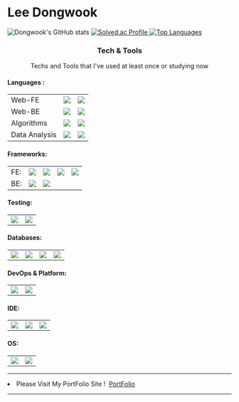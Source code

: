 
<h1>Lee Dongwook</h1>
<img src="https://github-readme-stats.vercel.app/api?username=Lee-Dongwook&theme=tokyonight" alt="Dongwook's GitHub stats">
<a href="https://solved.ac/dlehddnrsub/">
  <img src="http://mazassumnida.wtf/api/v2/generate_badge?boj=dlehddnrsub" alt="Solved.ac Profile">
  <img src="https://github-readme-stats.vercel.app/api/top-langs/?username=Lee-Dongwook&layout=compact&theme=tokyonight" alt="Top Languages">

</a>
<h3 align="center">Tech & Tools</h3> 
<p align="center"> Techs and Tools that I've used at least once or studying now </p>
<p align="center">
<h4>Languages : </h4>
<table>
<tr>
  <td>Web-FE </td>
  <td><img src = "https://img.shields.io/badge/Javascript-FFFF00?style=flat-square&logo=Javascript&logoColor=black"/></td>
  <td><img src = "https://img.shields.io/badge/Typescript-0066CC?style=flat-square&logo=Typescript&logoColor=white"/></td>
</tr>
<tr>
  <td>Web-BE </td>
  <td><img src = "https://img.shields.io/badge/Javascript-FFFF00?style=flat-square&logo=Javascript&logoColor=black"/></td>
  <td><img src = "https://img.shields.io/badge/Java-FF0000?style=flat-square&logo=JDK&logoColor=white"/></td>
</tr>
<tr>
  <td>Algorithms </td>
  <td><img src = "https://img.shields.io/badge/C-50BCDF?style=flat-square&logo=C&logoColor=white"/></td>
  <td><img src = "https://img.shields.io/badge/C++-50BCDF?style=flat-square&logo=C%2B%2B&logoColor=white"/></td>
</tr>
<tr>
  <td>Data Analysis</td>
  <td><img src = "https://img.shields.io/badge/Python-3766AB?style=flat-square&logo=Python&logoColor=white"/></td>
  <td><img src = "https://img.shields.io/badge/R-808080?style=flat-square&logo=R&logoColor=white"/></td>
</tr>
</table>
</p>
<p align="center">
<h4>Frameworks: </h4>
<table>
  <tr>
    <td>FE: </td> 
    <td><img src = "https://img.shields.io/badge/React-0066CC?style=flat-square&logo=React&logoColor=white"/></td>
    <td><img src = "https://img.shields.io/badge/Next-000000?style=flat-square&logo=Next.JS&logoColor=white"/></td>
    <td><img src = "https://img.shields.io/badge/Svelte-FF7F00?style=flat-square&logo=Svelte&logoColor=white"/></td>
    <td><img src = "https://img.shields.io/badge/Vue-00BB00?style=flat-square&logo=Vue.JS&logoColor=white"/></td>
  </tr>
  <tr>
     <td>BE: </td> 
     <td><img src = "https://img.shields.io/badge/Express-008800?style=flat-square&logo=Express&logoColor=white"/></td>
     <td><img src = "https://img.shields.io/badge/Spring-66FF66?style=flat-square&logo=SpringBoot&logoColor=white"/></td>
  </tr>
</table>
<h4>Testing: </h4>
<table>
<td><img src = "https://img.shields.io/badge/Selenium-008000?style=flat-square&logo=Selenium&logoColor=white"/></td>
<td><img src = "https://img.shields.io/badge/Playwright-000000?style=flat-square&logo=Playwright&logoColor=white"/></td>
</table>
<h4>Databases: </h4>
<table>
<td><img src = "https://img.shields.io/badge/MongoDB-00BB00?style=flat-square&logo=MongoDB&logoColor=white"/></td>
<td><img src = "https://img.shields.io/badge/Postgresql-0066CC?style=flat-square&logo=Postgresql&logoColor=white"/></td>
<td><img src = "https://img.shields.io/badge/Mysql-FFCC99?style=flat-square&logo=Mysql&logoColor=black"/></td>
<td><img src = "https://img.shields.io/badge/Redis-FF0000?style=flat-square&logo=Redis&logoColor=white"/></td>
</table>
<h4>DevOps & Platform: </h4>
<table>
  <td><img src = "https://img.shields.io/badge/Docker-50bcdf?style=flat-square&logo=Docker&logoColor=white"/></td>
  <td><img src = "https://img.shields.io/badge/Firebase-FF7F00?style=flat-square&logo=Firebase&logoColor=white"/></td>
</table>
<h4>IDE: </h4>
<table>
<td><img src = "https://img.shields.io/badge/AndroidStudio-66FF66?style=flat-square&logo=AndroidStudio&logoColor=white"/></td>
<td><img src = "https://img.shields.io/badge/VSCode-67C8FF?style=flat-square&logo=VisualStudioCode&logoColor=white"/></td>
<td><img src = "https://img.shields.io/badge/IntelliJ-000000?style=flat-square&logo=jetbrains&logoColor=white"/></td>
</table>
<h4>OS: </h4>
<table>
<td><img src = "https://img.shields.io/badge/Linux-000000?style=flat-square&logo=Linux&logoColor=white"/></td>
<td><img src = "https://img.shields.io/badge/Windows-76C8FF?style=flat-square&logo=Windows&logoColor=white"/></td>
</table>
</p>
<hr />
<li>Please Visit My PortFolio Site ! &nbsp;<a href="https://lee-dongwook.github.io/">PortFolio<a/></li>
<hr />

